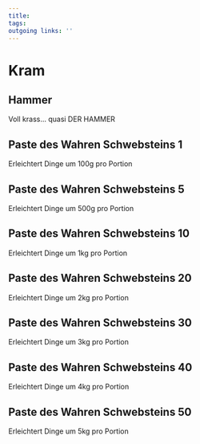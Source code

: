 ```yaml
---
title:   
tags:   
outgoing links: ''  
---
```

# Kram
## Hammer
Voll krass... quasi DER HAMMER
## Paste des Wahren Schwebsteins 1
Erleichtert Dinge um 100g pro Portion
## Paste des Wahren Schwebsteins 5
Erleichtert Dinge um 500g pro Portion
## Paste des Wahren Schwebsteins 10
Erleichtert Dinge um 1kg pro Portion
## Paste des Wahren Schwebsteins 20
Erleichtert Dinge um 2kg pro Portion
## Paste des Wahren Schwebsteins 30
Erleichtert Dinge um 3kg pro Portion
## Paste des Wahren Schwebsteins 40
Erleichtert Dinge um 4kg pro Portion
## Paste des Wahren Schwebsteins 50
Erleichtert Dinge um 5kg pro Portion